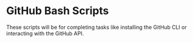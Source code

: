 # GitHub Bash Scripts

These scripts will be for completing tasks like installing the GitHub CLI or interacting with the GitHub API.